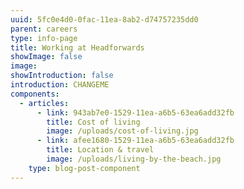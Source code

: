 ```yaml
---
uuid: 5fc0e4d0-0fac-11ea-8ab2-d74757235dd0
parent: careers
type: info-page
title: Working at Headforwards
showImage: false
image:
showIntroduction: false
introduction: CHANGEME
components:
  - articles:
      - link: 943ab7e0-1529-11ea-a6b5-63ea6add32fb
        title: Cost of living
        image: /uploads/cost-of-living.jpg
      - link: afee1680-1529-11ea-a6b5-63ea6add32fb
        title: Location & travel
        image: /uploads/living-by-the-beach.jpg
    type: blog-post-component
---
```



